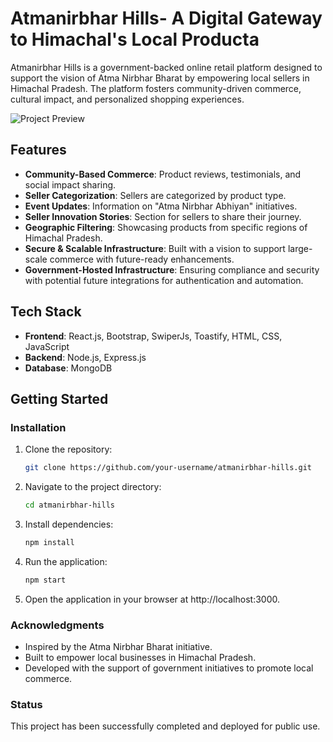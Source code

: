 # Atmanirbhar Hills- A Digital Gateway to Himachal's Local Producta

Atmanirbhar Hills is a government-backed online retail platform designed to support the vision of Atma Nirbhar Bharat by empowering local sellers in Himachal Pradesh. The platform fosters community-driven commerce, cultural impact, and personalized shopping experiences.

![Project Preview](./react-app/src/assets/Signup_1.png)

## Features

- **Community-Based Commerce**: Product reviews, testimonials, and social impact sharing.
- **Seller Categorization**: Sellers are categorized by product type.
- **Event Updates**: Information on "Atma Nirbhar Abhiyan" initiatives.
- **Seller Innovation Stories**: Section for sellers to share their journey.
- **Geographic Filtering**: Showcasing products from specific regions of Himachal Pradesh.
- **Secure & Scalable Infrastructure**: Built with a vision to support large-scale commerce with future-ready enhancements.
- **Government-Hosted Infrastructure**: Ensuring compliance and security with potential future integrations for authentication and automation.

## Tech Stack

- **Frontend**: React.js, Bootstrap, SwiperJs, Toastify, HTML, CSS, JavaScript
- **Backend**: Node.js, Express.js
- **Database**: MongoDB

## Getting Started

### Installation

1. Clone the repository:
   ```bash
   git clone https://github.com/your-username/atmanirbhar-hills.git
2. Navigate to the project directory:
   ```bash
   cd atmanirbhar-hills
3. Install dependencies:
   ```bash
   npm install
4. Run the application:
   ```bash
   npm start
5. Open the application in your browser at http://localhost:3000.

### Acknowledgments
- Inspired by the Atma Nirbhar Bharat initiative.
- Built to empower local businesses in Himachal Pradesh.
- Developed with the support of government initiatives to promote local commerce.

### Status
This project has been successfully completed and deployed for public use.
